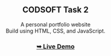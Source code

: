 <div align="center">
  <h2 align="center">CODSOFT Task 2</h2>
  A personal portfolio website
  <br /> Build using HTML, CSS, and JavaScript.
  <h3>  <a href="https://64db0b66cb9ad626f7bf8df7--charming-cucurucho-60604b.netlify.app/"><strong>➥ Live Demo</strong></a></h3>
</div>
